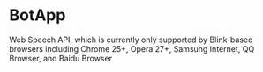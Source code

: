 # BotApp


Web Speech API, which is currently only supported by Blink-based browsers including Chrome 25+, Opera 27+, Samsung Internet, QQ Browser, and Baidu Browser
